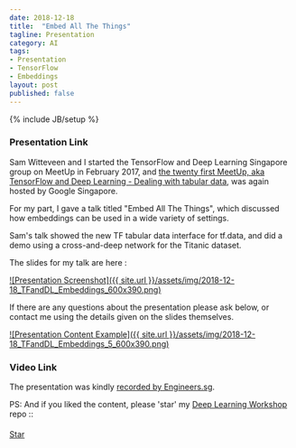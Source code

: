 ```yaml
---
date: 2018-12-18
title:  "Embed All The Things"
tagline: Presentation
category: AI
tags:
- Presentation
- TensorFlow
- Embeddings
layout: post
published: false
---
```

{% include JB/setup %}



### Presentation Link

Sam Witteveen and I started the TensorFlow and Deep Learning Singapore group on MeetUp in February 2017,
and [the twenty first MeetUp, aka TensorFlow and Deep Learning - Dealing with tabular data](https://www.meetup.com/TensorFlow-and-Deep-Learning-Singapore/events/257155233/),
was again hosted by Google Singapore.


For my part, I gave a talk titled "Embed All The Things", which discussed how embeddings can be used in a wide variety of settings.  

Sam's talk showed the new TF tabular data interface for tf.data, and did a demo using a cross-and-deep network for the Titanic dataset.

<!--

"Embed All The Things" - Martin Andrews

In this talk for people just starting out, 
Martin will describe how Embeddings (inspired by their initial usecase in text) 
can be used to understand graph networks, image search and ... language itself.


Outline:

  Word Embeddings
  
  Other Sequence Embeddings
  
  Other Object Embeddings
  
  Multi-Object Embeddings
  
    
  ?Code etc

  Wrap-up
  





Advertise 
  Deep Learning Developer Module 1 : JumpStart
  Deep Learning Developer Module 2+ 
  TF&DL next == ?
  Interns
  
!-->


The slides for my talk are here :

<a href="http://redcatlabs.com/2018-12-18_TFandDL_Embeddings/" target="_blank">
![Presentation Screenshot]({{ site.url }}/assets/img/2018-12-18_TFandDL_Embeddings_600x390.png)
</a>

If there are any questions about the presentation please ask below, 
or contact me using the details given on the slides themselves.

<a href="http://redcatlabs.com/2018-12-18_TFandDL_Embeddings/#/5" target="_blank">
![Presentation Content Example]({{ site.url }}/assets/img/2018-12-18_TFandDL_Embeddings_5_600x390.png)
</a>

### Video Link

The presentation was kindly <a href="https://www.engineers.sg/video/language-learning-with-bert-tensorflow-and-deep-learning-singapore--2982" target="_blank">recorded by Engineers.sg</a>.


PS:  And if you liked the content, please 'star' my <a href="https://github.com/mdda/deep-learning-workshop" target="_blank">Deep Learning Workshop</a> repo ::
<!-- From :: https://buttons.github.io/ -->
<!-- Place this tag where you want the button to render. -->
<span style="position:relative;top:5px;">
<a aria-label="Star mdda/deep-learning-workshop on GitHub" data-count-aria-label="# stargazers on GitHub" data-count-api="/repos/mdda/deep-learning-workshop#stargazers_count" data-count-href="/mdda/deep-learning-workshop/stargazers" data-icon="octicon-star" href="https://github.com/mdda/deep-learning-workshop" class="github-button">Star</a>
<!-- Place this tag right after the last button or just before your close body tag. -->
<script async defer id="github-bjs" src="https://buttons.github.io/buttons.js"></script>
</span>

